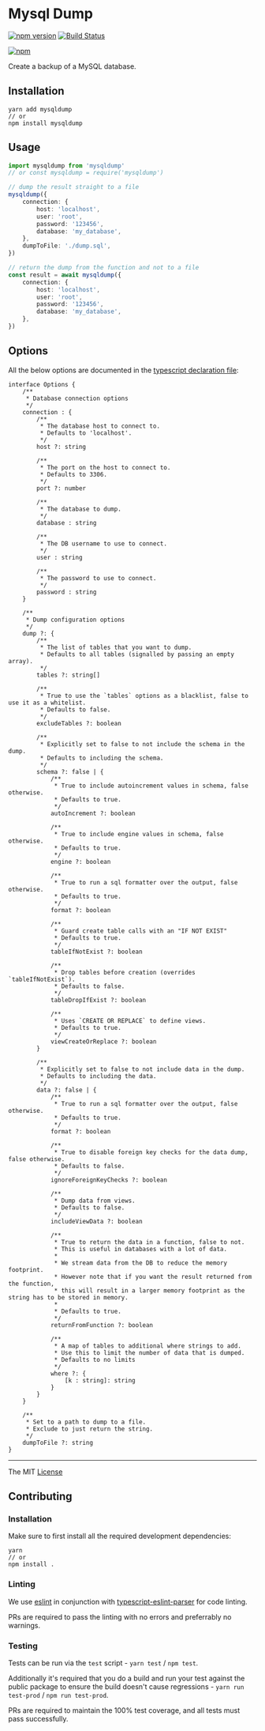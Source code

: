 # Mysql Dump

[![npm version](https://badge.fury.io/js/mysqldump.svg)](https://badge.fury.io/js/mysqldump) [![Build Status](https://travis-ci.org/webcaetano/mysqldump.svg?branch=master)](https://travis-ci.org/webcaetano/mysqldump)

[![npm](https://nodei.co/npm/mysqldump.png?downloads=true&downloadRank=true&stars=true)](https://www.npmjs.com/package/mysqldump)

Create a backup of a MySQL database.

## Installation

```
yarn add mysqldump
// or
npm install mysqldump
```

## Usage
```typescript
import mysqldump from 'mysqldump'
// or const mysqldump = require('mysqldump')

// dump the result straight to a file
mysqldump({
    connection: {
        host: 'localhost',
        user: 'root',
        password: '123456',
        database: 'my_database',
    },
    dumpToFile: './dump.sql',
})

// return the dump from the function and not to a file
const result = await mysqldump({
    connection: {
        host: 'localhost',
        user: 'root',
        password: '123456',
        database: 'my_database',
    },
})
```


## Options
All the below options are documented in the [typescript declaration file](./dist/mysqldump.d.ts):
```TS
interface Options {
    /**
     * Database connection options
     */
    connection : {
        /**
         * The database host to connect to.
         * Defaults to 'localhost'.
         */
        host ?: string

        /**
         * The port on the host to connect to.
         * Defaults to 3306.
         */
        port ?: number

        /**
         * The database to dump.
         */
        database : string

        /**
         * The DB username to use to connect.
         */
        user : string

        /**
         * The password to use to connect.
         */
        password : string
    }

    /**
     * Dump configuration options
     */
    dump ?: {
        /**
         * The list of tables that you want to dump.
         * Defaults to all tables (signalled by passing an empty array).
         */
        tables ?: string[]

        /**
         * True to use the `tables` options as a blacklist, false to use it as a whitelist.
         * Defaults to false.
         */
        excludeTables ?: boolean

        /**
         * Explicitly set to false to not include the schema in the dump.
         * Defaults to including the schema.
         */
        schema ?: false | {
            /**
             * True to include autoincrement values in schema, false otherwise.
             * Defaults to true.
             */
            autoIncrement ?: boolean

            /**
             * True to include engine values in schema, false otherwise.
             * Defaults to true.
             */
            engine ?: boolean

            /**
             * True to run a sql formatter over the output, false otherwise.
             * Defaults to true.
             */
            format ?: boolean

            /**
             * Guard create table calls with an "IF NOT EXIST"
             * Defaults to true.
             */
            tableIfNotExist ?: boolean

            /**
             * Drop tables before creation (overrides `tableIfNotExist`).
             * Defaults to false.
             */
            tableDropIfExist ?: boolean

            /**
             * Uses `CREATE OR REPLACE` to define views.
             * Defaults to true.
             */
            viewCreateOrReplace ?: boolean
        }

        /**
         * Explicitly set to false to not include data in the dump.
         * Defaults to including the data.
         */
        data ?: false | {
            /**
             * True to run a sql formatter over the output, false otherwise.
             * Defaults to true.
             */
            format ?: boolean

            /**
             * True to disable foreign key checks for the data dump, false otherwise.
             * Defaults to false.
             */
            ignoreForeignKeyChecks ?: boolean

            /**
             * Dump data from views.
             * Defaults to false.
             */
            includeViewData ?: boolean

            /**
             * True to return the data in a function, false to not.
             * This is useful in databases with a lot of data.
             *
             * We stream data from the DB to reduce the memory footprint.
             * However note that if you want the result returned from the function,
             * this will result in a larger memory footprint as the string has to be stored in memory.
             *
             * Defaults to true.
             */
            returnFromFunction ?: boolean

            /**
             * A map of tables to additional where strings to add.
             * Use this to limit the number of data that is dumped.
             * Defaults to no limits
             */
            where ?: {
                [k : string]: string
            }
        }
    }

    /**
     * Set to a path to dump to a file.
     * Exclude to just return the string.
     */
    dumpToFile ?: string
}
```

---------------------------------

The MIT [License](./LICENSE.md)

## Contributing

### Installation

Make sure to first install all the required development dependencies:
```
yarn
// or
npm install .
```

### Linting

We use [eslint](https://www.npmjs.com/package/eslint) in conjunction with [typescript-eslint-parser](https://www.npmjs.com/package/typescript-eslint-parser) for code linting.

PRs are required to pass the linting with no errors and preferrably no warnings.

### Testing

Tests can be run via the `test` script - `yarn test` / `npm test`.

Additionally it's required that you do a build and run your test against the public package to ensure the build doesn't cause regressions - `yarn run test-prod` / `npm run test-prod`.

PRs are required to maintain the 100% test coverage, and all tests must pass successfully.

